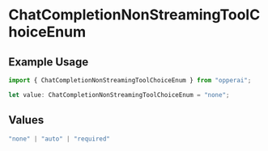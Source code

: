 # ChatCompletionNonStreamingToolChoiceEnum

## Example Usage

```typescript
import { ChatCompletionNonStreamingToolChoiceEnum } from "opperai";

let value: ChatCompletionNonStreamingToolChoiceEnum = "none";
```

## Values

```typescript
"none" | "auto" | "required"
```